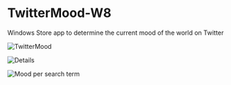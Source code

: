 TwitterMood-W8
==============

Windows Store app to determine the current mood of the world on Twitter

![TwitterMood](http://wscont2.apps.microsoft.com/winstore/1x/1b84f181-b824-43a8-907e-b3c3d4999d79/Screenshot.255897.1000000.jpg)

![Details](http://wscont1.apps.microsoft.com/winstore/1x/1b84f181-b824-43a8-907e-b3c3d4999d79/Screenshot.255897.1000001.jpg)

![Mood per search term](http://wscont2.apps.microsoft.com/winstore/1x/1b84f181-b824-43a8-907e-b3c3d4999d79/Screenshot.255897.1000002.jpg)


